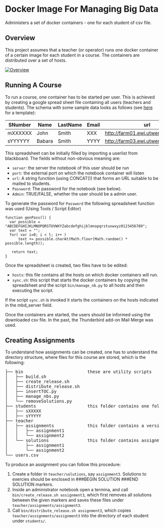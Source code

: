 # Docker Image For Managing Big Data

Administers a set of docker containers - one for each student of csv file.

## Overview

This project assumes that a teacher (or operator) runs one docker container of
a certain image for each student in a course. The containers are distributed over
a set of hosts.

[![Overview](overview.png)](http://interactive.blockdiag.com/?compression=deflate&src=eJxtkMEKwjAMhu99irK7B-dFGPNFRCRrs62sNCPNEBXf3QxhHrpj_nz5_yRdJDf5AIN9G-KASUACJdvamVgYgjTGYw9LlHtPSXJ4oTbPjTFDnhnB5xFR7OFiEwl2RJO9RugwttVjQKluShYdQXAj8jayUhukViNlOW4052dye0hdSqdSSo35-Wnt9AQICfnv7vUBugovaY0oyXpP1JjPF9UDa7A)

## Running A Course

To run a course, one container has to be started per user. This is
achieved by creating a google spread sheet file containing all users
(teachers and students). The schema with some sample data looks as
follows (see [here](https://docs.google.com/spreadsheets/d/1-B2VSvY8iyBNxeTRmxve7-283pKBC56RSuB6_clDhVw/edit?usp=sharing) for a template):

| SNumber | Name   | LastName | Email | url                                 | server     | port     | Password | Admin |
| ------- | ----   | -------- | ----  | -------                             | ---------- | -------- | -------- | ------ |
| mXXXXXX | John   | Smith    | XXX   | http://farm01.ewi.utwente.nl:20000/ | farm01     | 20000    | W7pyhH0f | FALSE |
| sYYYYYY | Babara | Smith    | YYYY  | http://farm03.ewi.utwente.nl:20001/ | farm03     | 20001    | IBCsaFwu | FALSE |

This spreadsheet can be initially filled by importing a userlist from
blackboard. The fields without non-obvious meaning are:

* ``server``: the server the notebook of this user should be run
* ``port``: the external port on which the notebook container will listen
* ``url``: A string function (using CONCAT()) that forms an URL suitable to be mailed to students.
* ``Password``: The password for the notebook (see below).
* ``Admin``: TRUE/FALSE, whether the user should be a admin user.  

To generate the password for ``Password`` the following spreadsheet
function was used (Using Tools / Script Editor)

    function genPass(l) {
      var possible = "ABCDEFGHIJKLMNOPQRSTUVWXYZabcdefghijklmnopqrstuvwxyz0123456789";
      var text = "";
      for( var i=0; i < l; i++ ) 
          text += possible.charAt(Math.floor(Math.random() * possible.length));

       return text;
    }

Once the spreadsheet is created, two files have to be edited:

* ``hosts``: this file contains all the hosts on which docker containers will run.
* ``sync.sh``: this script that starts the docker containers by copying the spreadsheet 
  and the script ``bin/manage_nb.py`` to all hosts and then executing the script.

If the script ``sync.sh`` is invoked it starts the containers on the hosts indicated in the mbd_server
field. 

Once the containers are started, the users should be informed using
the downloaded csv file. In the past, the Thunderbird add-on Mail
Merge was used.

## Creating Assignments

To understand how assignments can be created, one has to understand the directory structure, where files for this course are stored, which is the following:

<pre>
├── bin                         these are utility scripts
│   ├── build.sh
│   ├── create_release.sh
│   ├── distribute_release.sh
│   ├── insertTOC.py
│   ├── manage_nbs.py
│   └── removeSolutions.py
├── students                    this folder contains one folder per student, containing all his submissions.
│   ├── sXXXXX
│   ├── sYYYYY
├── teacher
│   ├── assignments             this folder contains a version of the assignments that is ready to be distributed to students
│   │   ├── assignment1
│   │   └── assignment2
│   └── solutions               this folder contains assignments together with their solutions.
│       ├── assignment1
│       └── assignment2
└── users.csv
</pre>

To produce an assignment you can follow this procedure:

1. Create a folder in ``teacher/solutions``, say ``assignment3``. Solutions to exercies should be enclosed in ###BEGIN SOLUTION ###END SOLUTION markers.
2. Inside an administrator notebook open a termina, and call ``bin/create_release.sh assignment3``, which first removes all solutions between the given markers and saves these files under ``teacher/assignments/assignment3``.
3. Call ``bin/distribute_release.sh assignment3``, which copies ``teacher/assignments/assignment3`` into the directory of each student under ``students/``.
